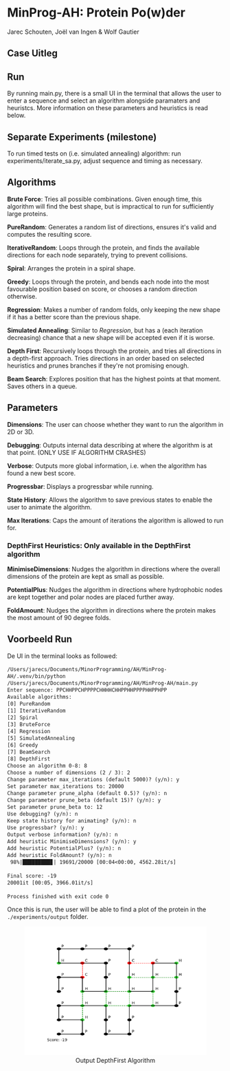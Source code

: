 # MinProg-AH: Protein Po(w)der
Jarec Schouten, Joël van Ingen & Wolf Gautier

## Case Uitleg


## Run
By running main.py, there is a small UI in the terminal that allows the user to enter a sequence and select an algorithm alongside paramaters and heuristcs.
More information on these parameters and heuristics is read below.

## Separate Experiments (milestone)
To run timed tests on (i.e. simulated annealing) algorithm: run experiments/iterate_sa.py, adjust sequence and timing as necessary.

## Algorithms
**Brute Force**: Tries all possible combinations. Given enough time, this algorithm will find the best shape, but is impractical to run for sufficiently large proteins.

**PureRandom**: Generates a random list of directions, ensures it's valid and computes the resulting score.

**IterativeRandom**: Loops through the protein, and finds the available directions for each node separately, trying to prevent collisions.

**Spiral**: Arranges the protein in a spiral shape.

**Greedy**: Loops through the protein, and bends each node into the most favourable position based on score, or chooses a random direction otherwise.

**Regression**: Makes a number of random folds, only keeping the new shape if it has a better score than the previous shape.

**Simulated Annealing**: Similar to *Regression*, but has a (each iteration decreasing) chance that a new shape will be accepted even if it is worse.

**Depth First**: Recursively loops through the protein, and tries all directions in a depth-first approach. Tries directions in an order based on selected heuristics and prunes branches if they're not promising enough.

**Beam Search**: Explores position that has the highest points at that moment. Saves others in a queue.

## Parameters

**Dimensions**: The user can choose whether they want to run the algorithm in 2D or 3D.

**Debugging**: Outputs internal data describing at where the algorithm is at that point. (ONLY USE IF ALGORITHM CRASHES)

**Verbose**: Outputs more global information, i.e. when the algorithm has found a new best score.

**Progressbar**: Displays a progressbar while running.

**State History**: Allows the algorithm to save previous states to enable the user to animate the algorithm.

**Max Iterations**: Caps the amount of iterations the algorithm is allowed to run for.

### DepthFirst Heuristics: Only available in the DepthFirst algorithm

**MinimiseDimensions**: Nudges the algorithm in directions where the overall dimensions of the protein are kept as small as possible.

**PotentialPlus**: Nudges the algorithm in directions where hydrophobic nodes are kept together and polar nodes are placed further away.

**FoldAmount**: Nudges the algorithm in directions where the protein makes the most amount of 90 degree folds.



## Voorbeeld Run

De UI in the terminal looks as followed:
```
/Users/jarecs/Documents/MinorProgramming/AH/MinProg-AH/.venv/bin/python /Users/jarecs/Documents/MinorProgramming/AH/MinProg-AH/main.py 
Enter sequence: PPCHHPPCHPPPPCHHHHCHHPPHHPPPPHHPPHPP
Available algorithms:
[0] PureRandom
[1] IterativeRandom
[2] Spiral
[3] BruteForce
[4] Regression
[5] SimulatedAnnealing
[6] Greedy
[7] BeamSearch
[8] DepthFirst
Choose an algorithm 0-8: 8
Choose a number of dimensions (2 / 3): 2
Change parameter max_iterations (default 5000)? (y/n): y
Set parameter max_iterations to: 20000
Change parameter prune_alpha (default 0.5)? (y/n): n
Change parameter prune_beta (default 15)? (y/n): y
Set parameter prune_beta to: 12
Use debugging? (y/n): n
Keep state history for animating? (y/n): n
Use progressbar? (y/n): y
Output verbose information? (y/n): n
Add heuristic MinimiseDimensions? (y/n): y
Add heuristic PotentialPlus? (y/n): n
Add heuristic FoldAmount? (y/n): n
 98%|█████████▊| 19691/20000 [00:04<00:00, 4562.28it/s]

Final score: -19
20001it [00:05, 3966.01it/s]                           

Process finished with exit code 0
```
Once this is run, the user will be able to find a plot of the protein in the `./experiments/output` folder.


<div align="center">
<figure>
    <img src="./trophies/presentationPlots/evaluate_DepthFirst_len36_dim2_a0.5_b12.png" width="425" height="300">
    <figcaption>Output DepthFirst Algorithm</figcaption>
</figure>
</div>